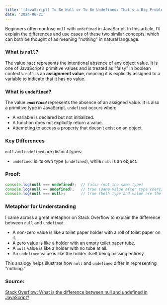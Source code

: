 ```yaml
---
title: '[JavaScript] To Be Null or To Be Undefined: That’s a Big Problem'
date: '2024-06-21'
---
```


Beginners often confuse `null` with `undefined` in JavaScript. In this article, I’ll explain the differences and use cases of these two similar concepts, which can both be thought of as meaning "nothing" in natural language.

### What is `null`?
The value ***`null`*** represents the intentional absence of any object value. It is one of JavaScript’s primitive values and is treated as "falsy" in boolean contexts. `null` is an **assignment value**, meaning it is explicitly assigned to a variable to indicate that it has no value.

### What is `undefined`?
The value ***`undefined`*** represents the absence of an assigned value. It is also a primitive type in JavaScript. `undefined` occurs when:
- A variable is declared but not initialized.
- A function does not explicitly return a value.
- Attempting to access a property that doesn’t exist on an object.

### Key Differences
`null` and `undefined` are distinct types:
- `undefined` is its own type (`undefined`), while `null` is an object.
  
### Proof:
```javascript
console.log(null === undefined);  // false (not the same type)
console.log(null == undefined);   // true (same value after type coercion)
console.log(null === null);       // true (both type and value are the same)
```

### Metaphor for Understanding
I came across a great metaphor on Stack Overflow to explain the difference between `null` and `undefined`:

- A non-zero value is like a toilet paper holder with a roll of toilet paper on it.
- A zero value is like a holder with an empty toilet paper tube.
- A `null` value is like a holder with no tube at all.
- An `undefined` value is like the holder itself being missing entirely.

This analogy helps illustrate how `null` and `undefined` differ in representing "nothing."

### Source:
[Stack Overflow: What is the difference between null and undefined in JavaScript?](https://stackoverflow.com/questions/5076944/what-is-the-difference-between-null-and-undefined-in-javascript)
